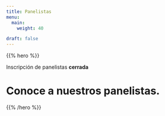```yaml
---
title: Panelistas
menu:
  main:
    weight: 40

draft: false
---
```


{{% hero %}}

Inscripción de panelistas **cerrada**

# Conoce a nuestros panelistas.

{{% /hero %}}


